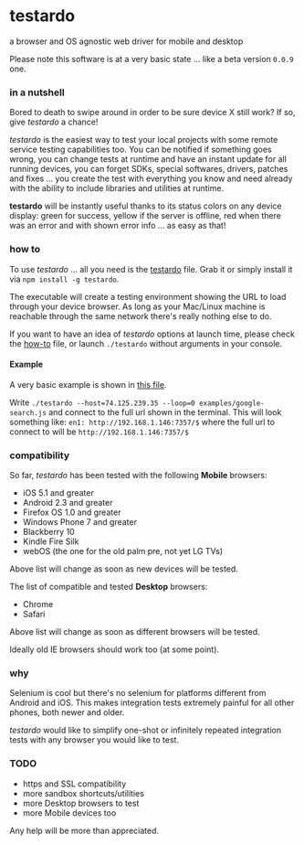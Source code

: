 testardo
===============================================================
  a browser and OS agnostic web driver for mobile and desktop


Please note this software is at a very basic state ... like a beta version `0.0.9` one.


### in a nutshell
Bored to death to swipe around in order to be sure device X still work? If so, give _testardo_ a chance!

_testardo_ is the easiest way to test your local projects with some remote service testing capabilities too.
You can be notified if something goes wrong, you can change tests at runtime and have an instant update for all running devices, you can forget SDKs, special softwares, drivers, patches and fixes ... you create the test with everything you know and need already with the ability to include libraries and utilities at runtime.

**testardo** will be instantly useful thanks to its status colors on any device display: green for success, yellow if the server is offline, red when there was an error and with shown error info ... as easy as that!


### how to
To use _testardo_ ... all you need is the [testardo](build/testardo) file. Grab it or simply install it via `npm install -g testardo`.

The executable will create a testing environment showing the URL to load through your device browser.
As long as your Mac/Linux machine is reachable through the same network there's really nothing else to do.

If you want to have an idea of _testardo_ options at launch time, please check the [how-to](src/server/how-to.js) file, or launch `./testardo` without arguments in your console.

#### Example
A very basic example is shown in [this file](examples/google-search.js).

Write `./testardo --host=74.125.239.35 --loop=0 examples/google-search.js` and connect to the full url shown in the terminal.
This will look something like: `en1: http://192.168.1.146:7357/$` where the full url to connect to will be `http://192.168.1.146:7357/$`


### compatibility
So far, _testardo_ has been tested with the following **Mobile** browsers:

  * iOS 5.1 and greater
  * Android 2.3 and greater
  * Firefox OS 1.0 and greater
  * Windows Phone 7 and greater
  * Blackberry 10
  * Kindle Fire Silk
  * webOS (the one for the old palm pre, not yet LG TVs)

Above list will change as soon as new devices will be tested.

The list of compatible and tested **Desktop** browsers:

  * Chrome
  * Safari

Above list will change as soon as different browsers will be tested.

Ideally old IE browsers should work too (at some point).


### why
Selenium is cool but there's no selenium for platforms different from Android and iOS.
This makes integration tests extremely painful for all other phones, both newer and older.

_testardo_ would like to simplify one-shot or infinitely repeated integration tests with any browser you would like to test.


### TODO

  * https and SSL compatibility
  * more sandbox shortcuts/utilities
  * more Desktop browsers to test
  * more Mobile devices too

Any help will be more than appreciated.